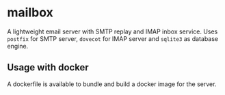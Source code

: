 # mailbox

A lightweight email server with SMTP replay and IMAP inbox service. Uses `postfix` for SMTP server, `dovecot` for IMAP server and `sqlite3` as database engine.

## Usage with docker
A dockerfile is available to bundle and build a docker image for the server.
